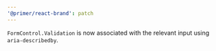 ```yaml
---
'@primer/react-brand': patch
---
```


`FormControl.Validation` is now associated with the relevant input using `aria-describedby`.
